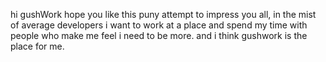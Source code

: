 hi gushWork hope you like this puny attempt to impress you all, in the mist of average developers i want to work at a place and spend my time with people who make me feel i need to be more.
and i think gushwork is the place for me.
